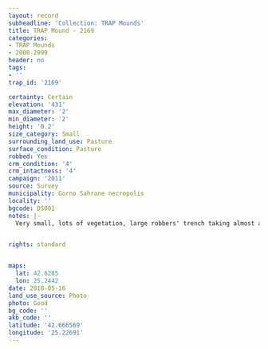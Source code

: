 ```yaml
---
layout: record
subheadline: 'Collection: TRAP Mounds'
title: TRAP Mound - 2169
categories:
- TRAP Mounds
- 2000-2999
header: no
tags:
- ''
trap_id: '2169'

certainty: Certain
elevation: '431'
max_diameter: '2'
min_diameter: '2'
height: '0.2'
size_category: Small
surrounding_land_use: Pasture
surface_condition: Pasture
robbed: Yes
crm_condition: '4'
crm_intactness: '4'
campaign: '2011'
source: Survey
municipality: Gorno Sahrane necropolis
locality: ''
bgcode: DS001
notes: |-
  Very small, lots of vegetation, large robbers' trench taking almost all the mound.


rights: standard


maps:
  lat: 42.6285
  lon: 25.2442
date: 2018-05-16
land_use_source: Photo
photo: Good
bg_code: ''
akb_code: ''
latitude: '42.666569'
longitude: '25.22691'
---
```

